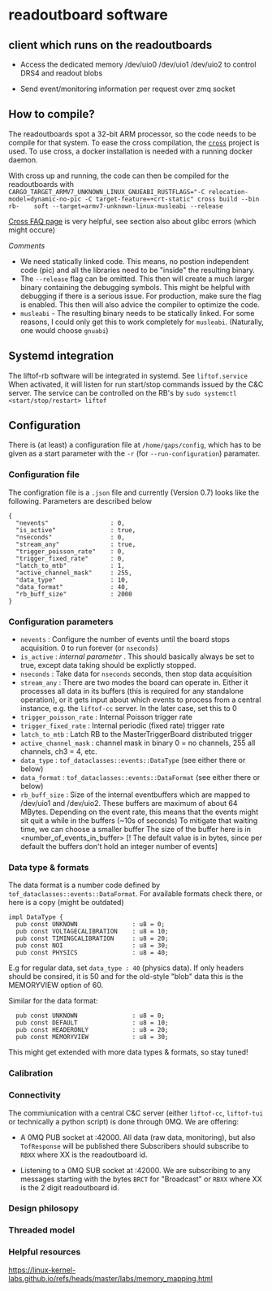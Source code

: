 # readoutboard software

## client which runs on the readoutboards

* Access the dedicated memory /dev/uio0 /dev/uio1 /dev/uio2
  to control DRS4 and readout blobs

* Send event/monitoring information per request over zmq socket

## How to compile?

The readoutboards spot a 32-bit ARM processor, so the code needs to 
be compile for that system. To ease the cross compilation, the 
[`cross`](https://github.com/cross-rs/cross) project is used. 
To use cross, a docker installation is needed with a running docker 
daemon.

With cross up and running, the code can then be compiled for the readoutboards with
`CARGO_TARGET_ARMV7_UNKNOWN_LINUX_GNUEABI_RUSTFLAGS="-C relocation-model=dynamic-no-pic -C target-feature=+crt-static" cross build --bin rb-    soft --target=armv7-unknown-linux-musleabi --release`

[Cross FAQ page](`https://github.com/cross-rs/cross/wiki/FAQ#glibc-version-error`) is very helpful, see section also about glibc errors (which might occure)

_Comments_

* We need statically linked code. This means, no postion independent code (pic) and all the libraries need to be 
  "inside" the resulting binary.
* The `--release` flag can be omitted. This then will create a much larger binary containing the debugging symbols. 
  This might be helpful with debugging if there is a serious issue. For production, make sure the flag is enabled.
  This then will also advice the compiler to optimize the code.
* `musleabi` - The resulting binary needs to be statically linked. For some reasons, I could only get this to work 
  completely for `musleabi`. (Naturally, one would choose `gnuabi`)

## Systemd integration

The liftof-rb software will be integrated in systemd. See `liftof.service`
When activated, it will listen for run start/stop commands issued by the C&C server.
The service can be controlled on the RB's by
`sudo systemctl <start/stop/restart> liftof`

## Configuration

There is (at least) a configuration file at `/home/gaps/config`, which has to be given 
as a start parameter with the `-r` (for `--run-configuration`) paramater.

### Configuration file

The configration file is a `.json` file and currently
(Version 0.7) looks like the following. Parameters are
described below

```
{
  "nevents"                 : 0,
  "is_active"               : true,
  "nseconds"                : 0,
  "stream_any"              : true,
  "trigger_poisson_rate"    : 0,
  "trigger_fixed_rate"      : 0,
  "latch_to_mtb"            : 1,
  "active_channel_mask"     : 255,
  "data_type"               : 10,
  "data_format"             : 40,
  "rb_buff_size"            : 2000
}
```




### Configuration parameters
* `nevents`                 : Configure the number of events until the board stops
                              acquisition. 0 to run forever (or `nseconds`)
* `is_active`               : _internal parameter_ . This should basically always 
                              be set to true, except data taking should be explictly
                              stopped.
* `nseconds`                : Take data for `nseconds` seconds, then stop data 
                              acquisition
* `stream_any`              : There are two modes the board can operate in. Either
                              it processes all data in its buffers (this is required
                              for any standalone operation), or it gets input about
                              which events to process from a central instance, e.g.
                              the `liftof-cc` server. In the later case, set this to 0
* `trigger_poisson_rate`    : Internal Poisson trigger rate
* `trigger_fixed_rate`      : Internal periodic (fixed rate) trigger rate
* `latch_to_mtb`            : Latch RB to the MasterTriggerBoard distributed trigger
* `active_channel_mask`     : channel mask in binary 0 = no channels, 255 all channels, ch3 = 4,
                              etc.
* `data_type`               : `tof_dataclasses::events::DataType` (see either there or below)
* `data_format`             : `tof_dataclasses::events::DataFormat` (see either there or below)
* `rb_buff_size`            : Size of the internal eventbuffers which are mapped to /dev/uio1 
                              and /dev/uio2. These buffers are maximum of about 64 MBytes.
                              Depending on the event rate, this means that the events might
                              sit quit a while in the buffers (~10s of seconds)
                              To mitigate that waiting time, we can choose a smaller buffer
                              The size of the buffer here is in <number_of_events_in_buffer>
                              [! The default value is in bytes, since per default the buffers 
                              don't hold an integer number of events]

### Data type & formats

The data format is a number code defined by `tof_dataclasses::events::DataFormat`.
For available formats check there, or here is a copy (might be outdated)

```
impl DataType {
  pub const UNKNOWN               : u8 = 0; 
  pub const VOLTAGECALIBRATION    : u8 = 10;
  pub const TIMINGCALIBRATION     : u8 = 20;
  pub const NOI                   : u8 = 30;
  pub const PHYSICS               : u8 = 40;
```
E.g for regular data, set `data_type : 40` (physics data). If only headers should be consired, it is
50 and for the old-style "blob" data this is the MEMORYVIEW option of 60.

Similar for the data format:
```
  pub const UNKNOWN               : u8 = 0;
  pub const DEFAULT               : u8 = 10;
  pub const HEADERONLY            : u8 = 20;
  pub const MEMORYVIEW            : u8 = 30;

```
This might get extended with more data types & formats, so stay tuned!


### Calibration 



### Connectivity

The commiunication with a central C&C server (either `liftof-cc`, `liftof-tui` or technically a python script) is done
through 0MQ. We are offering:

* A 0MQ PUB socket at <local-ip>:42000. All data (raw data, monitoring), but also `TofResponse` will be published there
  Subscribers should subscribe to `RBXX` where XX is the readoutboard id.

* Listening to a 0MQ SUB socket at <cnc-server-ip>:42000. We are subscribing to any messages starting with the bytes 
  `BRCT` for "Broadcast" or `RBXX` where XX is the 2 digit readoutboard id.


### Design philosopy

### Threaded model
### Helpful resources

https://linux-kernel-labs.github.io/refs/heads/master/labs/memory_mapping.html
